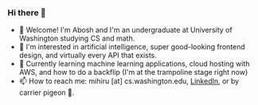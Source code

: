 ### Hi there 👋

* 🥳 Welcome! I'm Abosh and I'm an undergraduate at University of Washington studying CS and math.
* 🤔 I'm interested in artificial intelligence, super good-looking frontend design, and virtually every API that exists.
* 🌱 Currently learning machine learning applications, cloud hosting with AWS, and how to do a backflip (I'm at the trampoline stage right now)
* 📫 How to reach me: mihiru [at] cs.washington.edu, [LinkedIn](https://www.linkedin.com/in/yayabosh/), or by carrier pigeon 🐓.
<!--
**yayabosh/yayabosh** is a ✨ _special_ ✨ repository because its `README.md` (this file) appears on your GitHub profile.

Here are some ideas to get you started:

- 🔭 I’m currently working on ...
- 🌱 I’m currently learning ...
- 👯 I’m looking to collaborate on ...
- 🤔 I’m looking for help with ...
- 💬 Ask me about ...
- 📫 How to reach me: ...
- 😄 Pronouns: ...
- ⚡ Fun fact: ...
-->
